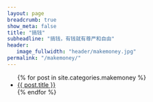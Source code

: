 ```yaml
---
layout: page
breadcrumb: true
show_meta: false
title: "搞钱"
subheadline: "搞钱，有钱就有尊严和自由"
header:
   image_fullwidth: "header/makemoney.jpg"
permalink: "/makemoney/"
---
```

<ul>
    {% for post in site.categories.makemoney %}
    <li><a href="{{ site.url }}{{ site.baseurl }}{{ post.url }}">{{ post.title }}</a></li>
    {% endfor %}
</ul>